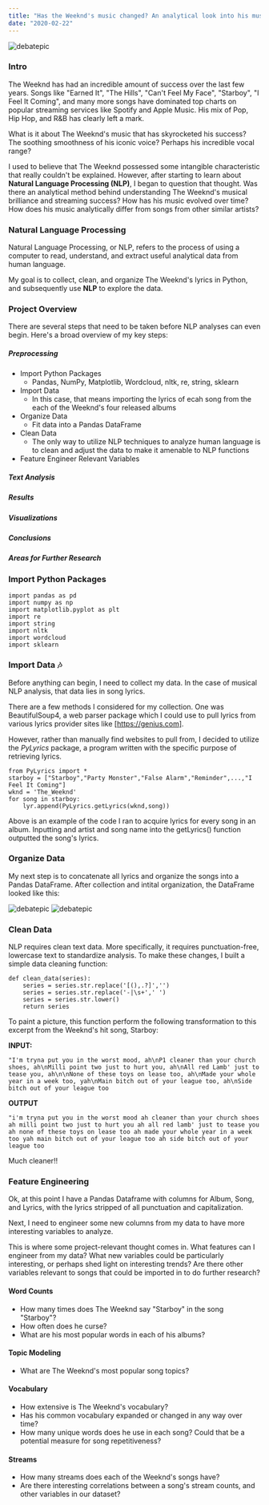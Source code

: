 ```yaml
---
title: "Has the Weeknd's music changed? An analytical look into his music over the years" :notes: :chart_with_upwards_trend:
date: "2020-02-22"
---
```


![debatepic](/Plots/weekndpic.jpg "Logo Title Text 1")

### Intro

The Weeknd has had an incredible amount of success over the last few years. Songs like "Earned It", "The Hills", "Can't Feel My Face", "Starboy", "I Feel It Coming", and many more songs have dominated top charts on popular streaming services like Spotify and Apple Music. His mix of Pop, Hip Hop, and R&B has clearly left a mark.

What is it about The Weeknd's music that has skyrocketed his success? The soothing smoothness of his iconic voice? Perhaps his incredible vocal range?

I used to believe that The Weeknd possessed some intangible characteristic that really couldn't be explained. However, after starting to learn about **Natural Language Processing (NLP)**, I began to question that thought. Was there an analytical method behind understanding The Weeknd's musical brilliance and streaming success? How has his music evolved over time? How does his music analytically differ from songs from other similar artists?

### Natural Language Processing

Natural Language Processing, or NLP, refers to the process of using a computer to read, understand, and extract useful analytical data from human language.

My goal is to collect, clean, and organize The Weeknd's lyrics in Python, and subsequently use **NLP** to explore the data.

### Project Overview

There are several steps that need to be taken before NLP analyses can even begin. Here's a broad overview of my key steps:

##### Preprocessing
- Import Python Packages
    - Pandas, NumPy, Matplotlib, Wordcloud, nltk, re, string, sklearn
- Import Data
    - In this case, that means importing the lyrics of ecah song from the each of the Weeknd's four released albums
- Organize Data
    - Fit data into a Pandas DataFrame
- Clean Data
    - The only way to utilize NLP techniques to analyze human language is to clean and adjust the data to make it amenable to NLP functions
- Feature Engineer Relevant Variables

##### Text Analysis
##### Results
##### Visualizations
##### Conclusions
##### Areas for Further Research


### Import Python Packages

```
import pandas as pd
import numpy as np
import matplotlib.pyplot as plt
import re
import string
import nltk
import wordcloud
import sklearn
```

### Import Data :notes:

Before anything can begin, I need to collect my data. In the case of musical NLP analysis, that data lies in song lyrics.

There are a few methods I considered for my collection. One was BeautifulSoup4, a web parser package which I could use to pull lyrics from various lyrics provider sites like [https://genius.com].

However, rather than manually find websites to pull from, I decided to utilize the _PyLyrics_ package, a program written with the specific purpose of retrieving lyrics.

```
from PyLyrics import *
starboy = ["Starboy","Party Monster","False Alarm","Reminder",...,"I Feel It Coming"]
wknd = 'The_Weeknd'
for song in starboy:
    lyr.append(PyLyrics.getLyrics(wknd,song))
```

Above is an example of the code I ran to acquire lyrics for every song in an album. Inputting and artist and song name into the getLyrics() function outputted the song's lyrics.

### Organize Data

My next step is to concatenate all lyrics and organize the songs into a Pandas DataFrame. After collection and intital organization, the DataFrame looked like this:

![debatepic](/Plots/weeknd_df_head.png "Logo Title Text 1")
![debatepic](/Plots/weeknd_df_tail.png "Logo Title Text 1")

### Clean Data

NLP requires clean text data. More specifically, it requires punctuation-free, lowercase text to standardize analysis. To make these changes, I built a simple data cleaning function:

```
def clean_data(series):
    series = series.str.replace('[(),.?]','')
    series = series.str.replace('-|\s+',' ')
    series = series.str.lower()
    return series
```

To paint a picture, this function perform the following transformation to this excerpt from the Weeknd's hit song, Starboy:


**INPUT:**
```
"I'm tryna put you in the worst mood, ah\nP1 cleaner than your church shoes, ah\nMilli point two just to hurt you, ah\nAll red Lamb' just to tease you, ah\n\nNone of these toys on lease too, ah\nMade your whole year in a week too, yah\nMain bitch out of your league too, ah\nSide bitch out of your league too
```

**OUTPUT**
```
"i'm tryna put you in the worst mood ah cleaner than your church shoes ah milli point two just to hurt you ah all red lamb' just to tease you ah none of these toys on lease too ah made your whole year in a week too yah main bitch out of your league too ah side bitch out of your league too
```

Much cleaner!!

### Feature Engineering

Ok, at this point I have a Pandas Dataframe with columns for Album, Song, and Lyrics, with the lyrics stripped of all punctuation and capitalization.

Next, I need to engineer some new columns from my data to have more interesting variables to analyze.

This is where some project-relevant thought comes in. What features can I engineer from my data? What new variables could be particularly interesting, or perhaps shed light on interesting trends? Are there other variables relevant to songs that could be imported in to do further research?

#### Word Counts
 - How many times does The Weeknd say "Starboy" in the song "Starboy"?
 - How often does he curse? 
 - What are his most popular words in each of his albums?

#### Topic Modeling
 - What are The Weeknd's most popular song topics?

#### Vocabulary
 - How extensive is The Weeknd's vocabulary?
 - Has his common vocabulary expanded or changed in any way over time?
 - How many unique words does he use in each song? Could that be a potential measure for song repetitiveness?

#### Streams
  - How many streams does each of the Weeknd's songs have? 
  - Are there interesting correlations between a song's stream counts, and other variables in our dataset?










